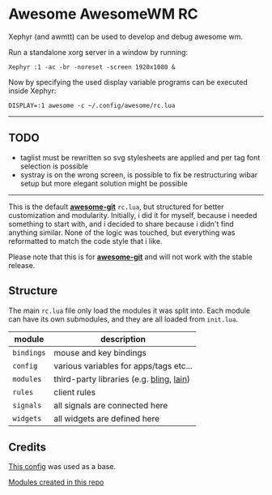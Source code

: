 # Awesome AwesomeWM RC

Xephyr (and awmtt) can be used to develop and debug awesome wm.

Run a standalone xorg server in a window by running: 

    Xephyr :1 -ac -br -noreset -screen 1920x1080 &

Now by specifying the used display variable programs can be executed inside Xephyr: 

    DISPLAY=:1 awesome -c ~/.config/awesome/rc.lua

----

## TODO

 - taglist must be rewritten so svg stylesheets are applied and per tag font selection is possible
 - systray is on the wrong screen, is possible to fix be restructuring wibar setup but more elegant solution might be possible

----

This is the default **[awesome-git](https://awesomewm.org/apidoc/)** `rc.lua`,
but structured for better customization and modularity. Initially, i did
it for myself, because i needed something to start with, and i decided to
share because i didn't find anything similar. None of the logic was touched,
but everything was reformatted to match the code style that i like.

Please note that this is for **[awesome-git](https://awesomewm.org/apidoc/)**
and will not work with the stable release.

## Structure

The main `rc.lua` file only load the modules it was split into.
Each module can have its own submodules, and they are all loaded from `init.lua`.

module | description
-------- | -----------
`bindings` | mouse and key bindings
`config` | various variables for apps/tags etc...
`modules` | third-party libraries (e.g. [bling](https://github.com/BlingCorp/bling), [lain](https://github.com/lcpz/lain))
`rules` | client rules
`signals` | all signals are connected here
`widgets` | all widgets are defined here


## Credits

[This config](https://git.linuxit.us/spider/awesome/src/commit/921c5019df6a03915e09efcb1336bbca518a4401) was used as a base.

[Modules created in this repo](https://github.com/suconakh/awesome-awesome-rc)
